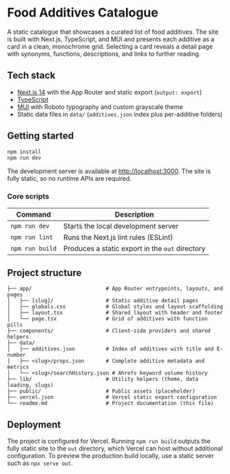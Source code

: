 # Food Additives Catalogue

A static catalogue that showcases a curated list of food additives. The site is built with Next.js, TypeScript, and MUI and presents each additive as a card in a clean, monochrome grid. Selecting a card reveals a detail page with synonyms, functions, descriptions, and links to further reading.

## Tech stack

- [Next.js 14](https://nextjs.org/) with the App Router and static export (`output: export`)
- [TypeScript](https://www.typescriptlang.org/)
- [MUI](https://mui.com/material-ui/) with Roboto typography and custom grayscale theme
- Static data files in `data/` (`additives.json` index plus per-additive folders)

## Getting started

```bash
npm install
npm run dev
```

The development server is available at [http://localhost:3000](http://localhost:3000). The site is fully static, so no runtime APIs are required.

### Core scripts

| Command        | Description                                      |
| -------------- | ------------------------------------------------ |
| `npm run dev`  | Starts the local development server              |
| `npm run lint` | Runs the Next.js lint rules (ESLint)             |
| `npm run build`| Produces a static export in the `out` directory  |

## Project structure

```text
├── app/                        # App Router entrypoints, layouts, and pages
│   ├── [slug]/                 # Static additive detail pages
│   ├── globals.css             # Global styles and layout scaffolding
│   ├── layout.tsx              # Shared layout with header and footer
│   └── page.tsx                # Grid of additives with function pills
├── components/                 # Client-side providers and shared helpers
├── data/
│   ├── additives.json          # Index of additives with title and E-number
│   ├── <slug>/props.json       # Complete additive metadata and metrics
│   └── <slug>/searchHistory.json # Ahrefs keyword volume history
├── lib/                        # Utility helpers (theme, data loading, slugs)
├── public/                     # Public assets (placeholder)
├── vercel.json                 # Vercel static export configuration
└── readme.md                   # Project documentation (this file)
```

## Deployment

The project is configured for Vercel. Running `npm run build` outputs the fully static site to the `out` directory, which Vercel can host without additional configuration. To preview the production build locally, use a static server such as `npx serve out`.
